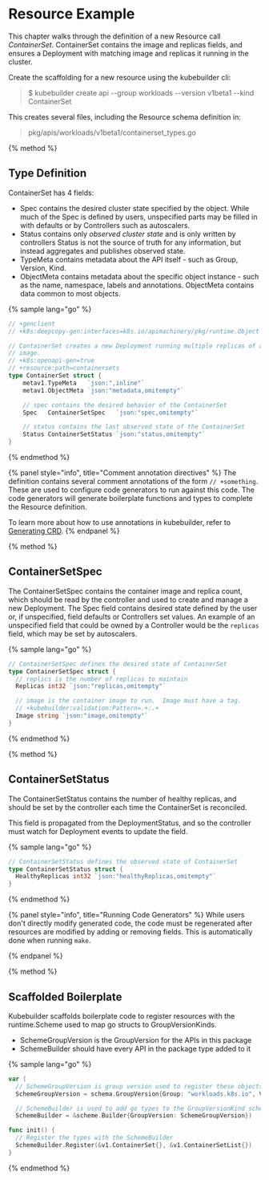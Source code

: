 # Resource Example

This chapter walks through the definition of a new Resource call *ContainerSet*.  ContainerSet
contains the image and replicas fields, and ensures a Deployment with matching image and replicas
it running in the cluster.

Create the scaffolding for a new resource using the kubebuilder cli:

> $ kubebuilder create api --group workloads --version v1beta1 --kind ContainerSet

This creates several files, including the Resource schema definition in:

> pkg/apis/workloads/v1beta1/containerset_types.go

{% method %}
## Type Definition

ContainerSet has 4 fields:

- Spec contains the desired cluster state specified by the object.  While much of the Spec is
  defined by users, unspecified parts may be filled in with defaults or by Controllers such as autoscalers.
- Status contains only *observed cluster state* and is only written by controllers
  Status is not the source of truth for any information, but instead aggregates and publishes observed state.
- TypeMeta contains metadata about the API itself - such as Group, Version, Kind.
- ObjectMeta contains metadata about the specific object instance - such as the name, namespace,
  labels and annotations.  ObjectMeta contains data common to most objects.

{% sample lang="go" %}
```go
// +genclient
// +k8s:deepcopy-gen:interfaces=k8s.io/apimachinery/pkg/runtime.Object

// ContainerSet creates a new Deployment running multiple replicas of a single container with the given
// image.
// +k8s:openapi-gen=true
// +resource:path=containersets
type ContainerSet struct {
    metav1.TypeMeta   `json:",inline"`
    metav1.ObjectMeta `json:"metadata,omitempty"`

    // spec contains the desired behavior of the ContainerSet
    Spec   ContainerSetSpec   `json:"spec,omitempty"`

    // status contains the last observed state of the ContainerSet
    Status ContainerSetStatus `json:"status,omitempty"`
}
```
{% endmethod %}

{% panel style="info", title="Comment annotation directives" %}
The definition contains several comment annotations of the form `// +something`.  These are
used to configure code generators to run against this code.  The code generators will 
generate boilerplate functions and types to complete the Resource definition.

To learn more about how to use annotations in kubebuilder, refer to [Generating CRD](../beyond_basics/generating_crd.md).
{% endpanel %}

{% method %}
## ContainerSetSpec

The ContainerSetSpec contains the container image and replica count, which should be read by
the controller and used to create and manage a new Deployment.  The Spec field contains desired
state defined by the user or, if unspecified, field defaults or Controllers set values.
An example of an unspecified field that could be owned by a Controller would be the `replicas`
field, which may be set by autoscalers.

{% sample lang="go" %}
```go
// ContainerSetSpec defines the desired state of ContainerSet
type ContainerSetSpec struct {
  // replics is the number of replicas to maintain
  Replicas int32 `json:"replicas,omitempty"`

  // image is the container image to run.  Image must have a tag.
  // +kubebuilder:validation:Pattern=.+:.+
  Image string `json:"image,omitempty"`
}
```
{% endmethod %}

{% method %}
## ContainerSetStatus

The ContainerSetStatus contains the number of healthy replicas, and should be set by the controller
each time the ContainerSet is reconciled.

This field is propagated from the DeploymentStatus, and so the controller must watch for Deployment
events to update the field.

{% sample lang="go" %}
```go
// ContainerSetStatus defines the observed state of ContainerSet
type ContainerSetStatus struct {
  HealthyReplicas int32 `json:"healthyReplicas,omitempty"`
}
```
{% endmethod %}

{% panel style="info", title="Running Code Generators" %}
While users don't directly modify generated code, the code must be regenerated after resources are
modified by adding or removing fields.  This is automatically done when running `make`.

{% endpanel %}

{% method %}
## Scaffolded Boilerplate

Kubebuilder scaffolds boilerplate code to register resources with the runtime.Scheme used to
map go structs to GroupVersionKinds.

- SchemeGroupVersion is the GroupVersion for the APIs in this package
- SchemeBuilder should have every API in the package type added to it

{% sample lang="go" %}

```go
var (	
  // SchemeGroupVersion is group version used to register these objects
  SchemeGroupVersion = schema.GroupVersion{Group: "workloads.k8s.io", Version: "v1beta1"}

  // SchemeBuilder is used to add go types to the GroupVersionKind scheme
  SchemeBuilder = &scheme.Builder{GroupVersion: SchemeGroupVersion})
```

```go
func init() {
  // Register the types with the SchemeBuilder
  SchemeBuilder.Register(&v1.ContainerSet{}, &v1.ContainerSetList{})
}
```
{% endmethod %}

